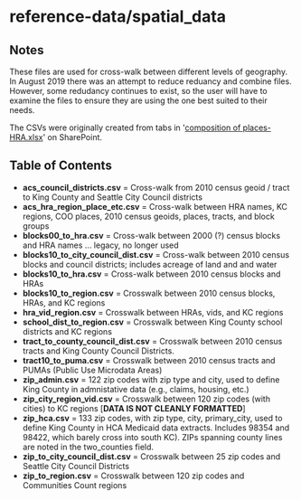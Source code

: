 # reference-data/spatial_data

## Notes
These files are used for cross-walk between different levels of geography. In August 2019 there was an attempt to reduce reduancy and combine files. However, some redudancy continues to exist, so the user will have to examine the files to ensure they are using the one best suited to their needs.  

The CSVs were originally created from tabs in '[composition of places-HRA.xlsx](https://kc1.sharepoint.com/:x:/r/teams/PHc/datareq/_layouts/15/Doc.aspx?sourcedoc=%7BB791BD4F-1554-49F9-8E12-29F132764949%7D&file=composition%20of%20places-HRA.xlsx)' on SharePoint.

## Table of Contents
* **acs_council_districts.csv** = Cross-walk from 2010 census geoid / tract to King County and Seattle City Council districts
* **acs_hra_region_place_etc.csv** = Cross-walk between HRA names, KC regions, COO places, 2010 census geoids, places, tracts, and block groups
* **blocks00_to_hra.csv** = Cross-walk between 2000 (?) census blocks and HRA names ... legacy, no longer used
* **blocks10_to_city_council_dist.csv** = Cross-walk between 2010 census blocks and council districts; includes acreage of land and and water
* **blocks10_to_hra.csv** = Cross-walk between 2010 census blocks and HRAs
* **blocks10_to_region.csv** = Crosswalk between 2010 census blocks, HRAs, and KC regions
* **hra_vid_region.csv** = Crosswalk between HRAs, vids, and KC regions
* **school_dist_to_region.csv** = Crosswalk between King County school districts and KC regions
* **tract_to_county_council_dist.csv** = Crosswalk between 2010 census tracts and King County Council Districts.
* **tract10_to_puma.csv** = Crosswalk between 2010 census tracts and PUMAs (Public Use Microdata Areas) 
* **zip_admin.csv** = 122 zip codes with zip type and city, used to define King County in admnistative data (e.g., claims, housing, etc.)
* **zip_city_region_vid.csv** = Crosswalk between 120 zip codes (with cities) to KC regions [**DATA IS NOT CLEANLY FORMATTED**]
* **zip_hca.csv** = 133 zip codes, with zip type, city, primary_city, used to define King County in HCA Medicaid data extracts. Includes 98354 and 98422, 
which barely cross into south KC). ZIPs spanning county lines are noted in the two_counties field.
* **zip_to_city_council_dist.csv** = Crosswalk between 25 zip codes and Seattle City Council Districts
* **zip_to_region.csv** = Crosswalk between 120 zip codes and Communities Count regions

